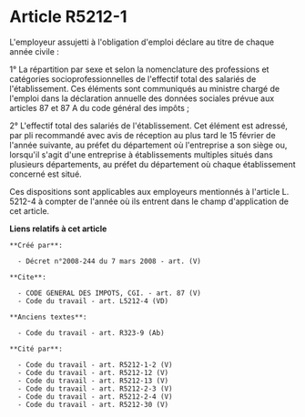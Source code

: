 # Article R5212-1

L'employeur assujetti à l'obligation d'emploi déclare au titre de chaque année civile : 

1° La répartition par sexe et selon la nomenclature des professions et catégories socioprofessionnelles de l'effectif total
des salariés de l'établissement. Ces éléments sont communiqués au ministre chargé de l'emploi dans la déclaration annuelle
des données sociales prévue aux articles 87 et 87 A du code général des impôts ; 

2° L'effectif total des salariés de l'établissement. Cet élément est adressé, par pli recommandé avec avis de réception au
plus tard le 15 février de l'année suivante, au préfet du département où l'entreprise a son siège ou, lorsqu'il s'agit d'une
entreprise à établissements multiples situés dans plusieurs départements, au préfet du département où chaque établissement
concerné est situé. 

Ces dispositions sont applicables aux employeurs mentionnés à l'article L. 5212-4 à compter de l'année où ils entrent dans le
champ d'application de cet article.

**Liens relatifs à cet article**

	**Créé par**:

	  - Décret n°2008-244 du 7 mars 2008 - art. (V)

	**Cite**:

	  - CODE GENERAL DES IMPOTS, CGI. - art. 87 (V)
	  - Code du travail - art. L5212-4 (VD)

	**Anciens textes**:

	  - Code du travail - art. R323-9 (Ab)

	**Cité par**:

	  - Code du travail - art. R5212-1-2 (V)
	  - Code du travail - art. R5212-12 (V)
	  - Code du travail - art. R5212-13 (V)
	  - Code du travail - art. R5212-2-3 (V)
	  - Code du travail - art. R5212-2-4 (V)
	  - Code du travail - art. R5212-30 (V)
